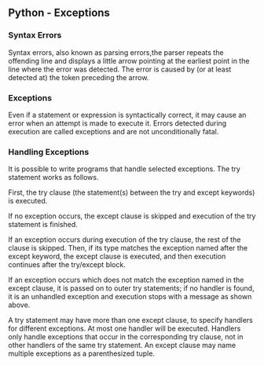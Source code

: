 ## Python - Exceptions

### Syntax Errors
Syntax errors, also known as parsing errors,the parser repeats the offending line and displays a little arrow pointing at the earliest point in the line where the error was detected. The error is caused by (or at least detected at) the token preceding the arrow.

### Exceptions
Even if a statement or expression is syntactically correct, it may cause an error when an attempt is made to execute it. Errors detected during execution are called exceptions and are not unconditionally fatal.


### Handling Exceptions
It is possible to write programs that handle selected exceptions.
The try statement works as follows.

First, the try clause (the statement(s) between the try and except keywords) is executed.

If no exception occurs, the except clause is skipped and execution of the try statement is finished.

If an exception occurs during execution of the try clause, the rest of the clause is skipped. Then, if its type matches the exception named after the except keyword, the except clause is executed, and then execution continues after the try/except block.

If an exception occurs which does not match the exception named in the except clause, it is passed on to outer try statements; if no handler is found, it is an unhandled exception and execution stops with a message as shown above.

A try statement may have more than one except clause, to specify handlers for different exceptions. At most one handler will be executed. Handlers only handle exceptions that occur in the corresponding try clause, not in other handlers of the same try statement. An except clause may name multiple exceptions as a parenthesized tuple.


